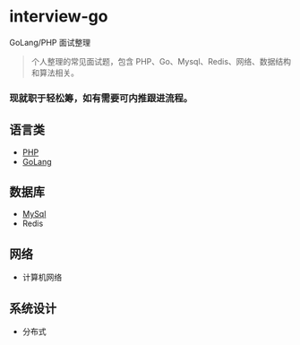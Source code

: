 # interview-go

GoLang/PHP 面试整理
> 个人整理的常见面试题，包含 PHP、Go、Mysql、Redis、网络、数据结构和算法相关。

### 现就职于轻松筹，如有需要可内推跟进流程。

## 语言类

- [PHP](https://github.com/kekaiwang/interview-go/doc/go.md)
- [GoLang](https://github.com/kekaiwang/interview-go/doc/php.md)

## 数据库

- [MySql](https://github.com/kekaiwang/interview-go/doc/mysql.md)
- Redis

## 网络

- 计算机网络

## 系统设计

- 分布式
